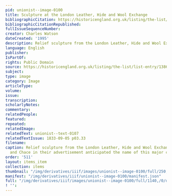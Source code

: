```yaml
---
pid: unionist--image-0100
title: Sculpture at the London Leather, Hide and Wool Exchange
bibliographicCitation: https://historicengland.org.uk/listing/the-list/list-entry/1386047
bibliographicCitationRepublished: 
fullIssueSequenceNumber: 
creator: Charles Watson
dateCreated: '1995'
description: Relief sculpture from the London Leather, Hide and Wool Exchnage
language: English
publisher: 
IsPartOf: 
rights: Public Domain
source: https://historicengland.org.uk/listing/the-list/list-entry/1386047
subject: 
type: image
category: Image
articleType: 
volume: 
issue: 
transcription: 
scholarlyNotes: 
commentary: 
relatedPeople: 
featured: 
repeated: 
relatedImage: 
relatedText: unionist--text-0107
relatedTextIssue: 1833-09-05 p03.33
filename: 
caption: Relief sculpture from the London Leather, Hide and Wool Exchange. Benson
  and Chace in their advertisement anticipated the name of this major center!
order: '511'
layout: items_item
collection: items
thumbnail: "/img/derivatives/iiif/images/unionist--image-0100/full/250,/0/default.jpg"
manifest: "/img/derivatives/iiif/unionist--image-0100/manifest.json"
full: "/img/derivatives/iiif/images/unionist--image-0100/full/1140,/0/default.jpg"
! '': 
---
```

